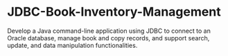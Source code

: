 # JDBC-Book-Inventory-Management
Develop a Java command-line application using JDBC to connect to an Oracle database, manage book and copy records, and support search, update, and data manipulation functionalities.
